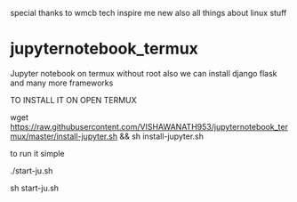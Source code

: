 special thanks to wmcb tech inspire me new also all things about linux stuff

# jupyternotebook_termux
Jupyter notebook on termux without root also we can install django flask and many more frameworks



TO INSTALL IT ON OPEN TERMUX

 
  wget https://raw.githubusercontent.com/VISHAWANATH953/jupyternotebook_termux/master/install-jupyter.sh && sh install-jupyter.sh
  
  to run it simple 
  
  ./start-ju.sh
  
  sh start-ju.sh

